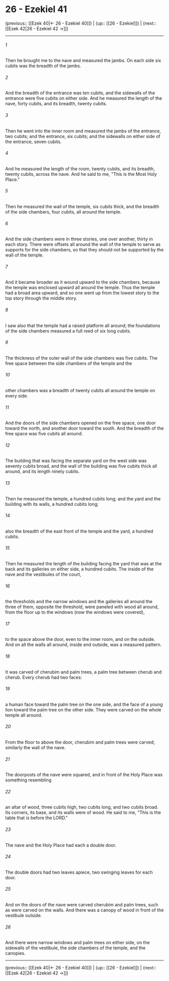 # 26 - Ezekiel 41

(previous:: [[Ezek 40|← 26 - Ezekiel 40]]) | (up:: [[26 - Ezekiel]]) | (next:: [[Ezek 42|26 - Ezekiel 42 →]])

***


###### 1 
Then he brought me to the nave and measured the jambs. On each side six cubits was the breadth of the jambs. 

###### 2 
And the breadth of the entrance was ten cubits, and the sidewalls of the entrance were five cubits on either side. And he measured the length of the nave, forty cubits, and its breadth, twenty cubits. 

###### 3 
Then he went into the inner room and measured the jambs of the entrance, two cubits; and the entrance, six cubits; and the sidewalls on either side of the entrance, seven cubits. 

###### 4 
And he measured the length of the room, twenty cubits, and its breadth, twenty cubits, across the nave. And he said to me, "This is the Most Holy Place." 

###### 5 
Then he measured the wall of the temple, six cubits thick, and the breadth of the side chambers, four cubits, all around the temple. 

###### 6 
And the side chambers were in three stories, one over another, thirty in each story. There were offsets all around the wall of the temple to serve as supports for the side chambers, so that they should not be supported by the wall of the temple. 

###### 7 
And it became broader as it wound upward to the side chambers, because the temple was enclosed upward all around the temple. Thus the temple had a broad area upward, and so one went up from the lowest story to the top story through the middle story. 

###### 8 
I saw also that the temple had a raised platform all around; the foundations of the side chambers measured a full reed of six long cubits. 

###### 9 
The thickness of the outer wall of the side chambers was five cubits. The free space between the side chambers of the temple and the 

###### 10 
other chambers was a breadth of twenty cubits all around the temple on every side. 

###### 11 
And the doors of the side chambers opened on the free space, one door toward the north, and another door toward the south. And the breadth of the free space was five cubits all around. 

###### 12 
The building that was facing the separate yard on the west side was seventy cubits broad, and the wall of the building was five cubits thick all around, and its length ninety cubits. 

###### 13 
Then he measured the temple, a hundred cubits long; and the yard and the building with its walls, a hundred cubits long; 

###### 14 
also the breadth of the east front of the temple and the yard, a hundred cubits. 

###### 15 
Then he measured the length of the building facing the yard that was at the back and its galleries on either side, a hundred cubits. The inside of the nave and the vestibules of the court, 

###### 16 
the thresholds and the narrow windows and the galleries all around the three of them, opposite the threshold, were paneled with wood all around, from the floor up to the windows (now the windows were covered), 

###### 17 
to the space above the door, even to the inner room, and on the outside. And on all the walls all around, inside and outside, was a measured pattern. 

###### 18 
It was carved of cherubim and palm trees, a palm tree between cherub and cherub. Every cherub had two faces: 

###### 19 
a human face toward the palm tree on the one side, and the face of a young lion toward the palm tree on the other side. They were carved on the whole temple all around. 

###### 20 
From the floor to above the door, cherubim and palm trees were carved; similarly the wall of the nave. 

###### 21 
The doorposts of the nave were squared, and in front of the Holy Place was something resembling 

###### 22 
an altar of wood, three cubits high, two cubits long, and two cubits broad. Its corners, its base, and its walls were of wood. He said to me, "This is the table that is before the LORD." 

###### 23 
The nave and the Holy Place had each a double door. 

###### 24 
The double doors had two leaves apiece, two swinging leaves for each door. 

###### 25 
And on the doors of the nave were carved cherubim and palm trees, such as were carved on the walls. And there was a canopy of wood in front of the vestibule outside. 

###### 26 
And there were narrow windows and palm trees on either side, on the sidewalls of the vestibule, the side chambers of the temple, and the canopies.

***

(previous:: [[Ezek 40|← 26 - Ezekiel 40]]) | (up:: [[26 - Ezekiel]]) | (next:: [[Ezek 42|26 - Ezekiel 42 →]])
